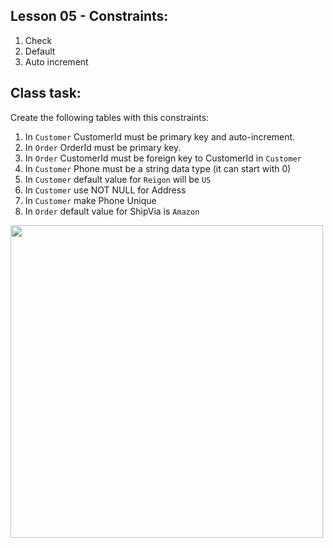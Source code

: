 ## Lesson 05 - Constraints:
1. Check
2. Default
3. Auto increment

## Class task:
Create the following tables with this constraints:
1. In `Customer` CustomerId must be primary key and auto-increment. 
2. In `Order` OrderId must be primary key. 
3. In `Order` CustomerId must be foreign key to CustomerId in `Customer`
4. In `Customer` Phone must be a string data type (it can start with 0)
5. In `Customer` default value for `Reigon` will be `US`
6. In `Customer` use NOT NULL for Address
7. In `Customer` make Phone Unique 
8. In `Order` default value for ShipVia is `Amazon`

<img width="500px" src="http://www.binaryintellect.net/articles/content/Images/T_MVCViewsViaAjax_03.png"/>

